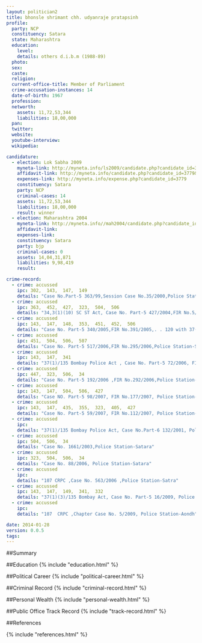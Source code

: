 ```yaml
---
layout: politician2
title: bhonsle shrimant chh. udyanraje pratapsinh
profile: 
  party: NCP
  constituency: Satara
  state: Maharashtra
  education: 
    level: 
    details: others d.i.b.m (1988-89)
  photo: 
  sex: 
  caste: 
  religion: 
  current-office-title: Member of Parliament
  crime-accusation-instances: 14
  date-of-birth: 1967
  profession: 
  networth: 
    assets: 11,72,53,344
    liabilities: 18,00,000
  pan: 
  twitter: 
  website: 
  youtube-interview: 
  wikipedia: 

candidature: 
  - election: Lok Sabha 2009
    myneta-link: http://myneta.info/ls2009/candidate.php?candidate_id=3779
    affidavit-link: http://myneta.info/candidate.php?candidate_id=3779&scan=original
    expenses-link: http://myneta.info/expense.php?candidate_id=3779
    constituency: Satara 
    party: NCP
    criminal-cases: 14
    assets: 11,72,53,344
    liabilities: 18,00,000
    result: winner 
  - election: Maharashtra 2004
    myneta-link: http://myneta.info//mah2004/candidate.php?candidate_id=546
    affidavit-link: 
    expenses-link: 
    constituency: Satara 
    party: bjp
    criminal-cases: 0
    assets: 14,04,31,871
    liabilities: 9,98,419
    result:  

crime-record: 
  - crime: accussed
    ipc: 302,  143,  147,  149
    details: "Case No.Part-5 363/99,Session Case No.35/2000,Police Station-Satara,Mumbai High Court Appeal No 726/2001" 
  - crime: accussed
    ipc: 363,  452,  427,  323,  504,  506
    details: "34,3(1)(10) SC ST Act, Case No. Part-5 427/2004,FIR No.5/2006,Police Station-Satara" 
  - crime: accussed
    ipc: 143,  147,  148,  353,  451,  452,  506
    details: "Case No. Part-5 340/2005,FIR No.391/2005,. . 120 with 37(1)(3) 135 Bombay Police Act,Police Station-Satara" 
  - crime: accussed
    ipc: 451,  504,  506,  507
    details: "Case No. Part-5 517/2006,FIR No.295/2006,Police Station-Satara" 
  - crime: accussed
    ipc: 143,  147,  341
    details: "37(1)/135 Bombay Police Act , Case No. Part-5 72/2006, FIR No.138/2006" 
  - crime: accussed
    ipc: 447,  323,  506,  34
    details: "Case No. Part-5 192/2006 ,FIR No.292/2006,Police Station-Satara" 
  - crime: accussed
    ipc: 143,  147,  504,  506,  427
    details: "Case NO. Part-5 98/2007, FIR No.177/2007, Police Station-Satara" 
  - crime: accussed
    ipc: 143,  147,  435,  355,  323,  405,  427
    details: "Case No. Part-5 59/2007, FIR No.112/2007, Police Station-Satara Taluk" 
  - crime: accussed
    ipc: 
    details: "37(1)/135 Bombay Police Act, Case No.Part-6 132/2001, Police Station-Satara" 
  - crime: accussed
    ipc: 504,  506,  34
    details: "Case No. 1661/2003,Police Station-Satara" 
  - crime: accussed
    ipc: 323,  504,  506,  34
    details: "Case No. 88/2006, Police Station-Satara" 
  - crime: accussed
    ipc: 
    details: "107 CRPC ,Case No. 563/2006 ,Police Station-Satra" 
  - crime: accussed
    ipc: 143,  147,  149,  341,  332
    details: "37(1)(3)/135 Bombay Act, Case No. Part-5 16/2009, Police Station-Borgaon, Satara" 
  - crime: accussed
    ipc: 
    details: "107  CRPC ,Chapter Case No. 5/2009, Police Station-Aondh" 

date: 2014-01-28
version: 0.0.5
tags: 
---
```

##Summary


##Education
{% include "education.html" %}


##Political Career
{% include "political-career.html" %}


##Criminal Record
{% include "criminal-record.html" %}


##Personal Wealth
{% include "personal-wealth.html" %}


##Public Office Track Record
{% include "track-record.html" %}


##References


{% include "references.html" %}
